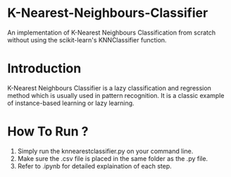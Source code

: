 # K-Nearest-Neighbours-Classifier
An implementation of K-Nearest Neighbours Classification from scratch without using the scikit-learn's KNNClassifier function.

# Introduction

K-Nearest Neighbours Classifier is a lazy classification and regression method which is usually used in pattern recognition. It is a classic example of instance-based learning or lazy learning. 

# How To Run ?

1. Simply run the knnearestclassifier.py on your command line.
2. Make sure the .csv file is placed in the same folder as the .py file.
3. Refer to .ipynb for detailed explaination of each step. 
